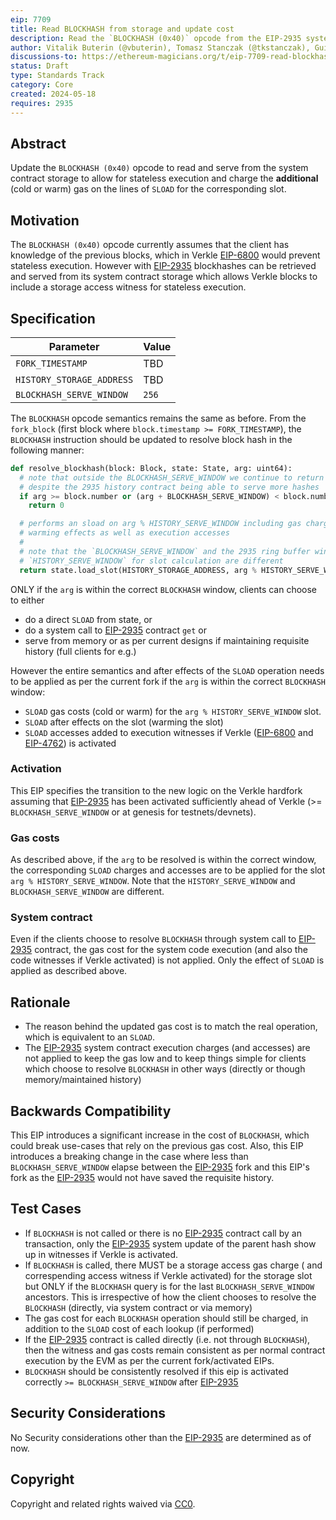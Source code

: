 ```yaml
---
eip: 7709
title: Read BLOCKHASH from storage and update cost
description: Read the `BLOCKHASH (0x40)` opcode from the EIP-2935 system contract storage and adjust its gas cost to reflect storage access.
author: Vitalik Buterin (@vbuterin), Tomasz Stanczak (@tkstanczak), Guillaume Ballet (@gballet), Gajinder Singh (@g11tech), Tanishq Jasoria (@tanishqjasoria), Ignacio Hagopian (@jsign), Jochem Brouwer (@jochem-brouwer), Gabriel Rocheleau (@gabrocheleau)
discussions-to: https://ethereum-magicians.org/t/eip-7709-read-blockhash-opcode-from-storage-and-adjust-gas-cost/20052
status: Draft
type: Standards Track
category: Core
created: 2024-05-18
requires: 2935
---
```


## Abstract

Update the `BLOCKHASH (0x40)` opcode to read and serve from the system contract storage to allow for stateless execution and charge the **additional** (cold or warm) gas on the lines of `SLOAD` for the corresponding slot.

## Motivation

The `BLOCKHASH (0x40)` opcode currently assumes that the client has knowledge of the previous blocks, which in Verkle [EIP-6800](./eip-6800.md) would prevent stateless execution. However with [EIP-2935](./eip-2935.md) blockhashes can be retrieved and served from its system contract storage which allows Verkle blocks to include a storage access witness for stateless execution.

## Specification

| Parameter                 | Value  |
| ------------------------- | ------ |
| `FORK_TIMESTAMP`          | TBD    |
| `HISTORY_STORAGE_ADDRESS` | TBD    |
| `BLOCKHASH_SERVE_WINDOW`  | `256`  |

The `BLOCKHASH` opcode semantics remains the same as before. From the `fork_block` (first block where `block.timestamp >= FORK_TIMESTAMP`), the `BLOCKHASH` instruction should be updated to resolve block hash in the following manner:

```python
def resolve_blockhash(block: Block, state: State, arg: uint64):
  # note that outside the BLOCKHASH_SERVE_WINDOW we continue to return 0
  # despite the 2935 history contract being able to serve more hashes
  if arg >= block.number or (arg + BLOCKHASH_SERVE_WINDOW) < block.number
    return 0

  # performs an sload on arg % HISTORY_SERVE_WINDOW including gas charges,
  # warming effects as well as execution accesses
  #
  # note that the `BLOCKHASH_SERVE_WINDOW` and the 2935 ring buffer window
  # `HISTORY_SERVE_WINDOW` for slot calculation are different
  return state.load_slot(HISTORY_STORAGE_ADDRESS, arg % HISTORY_SERVE_WINDOW)
```

ONLY if the `arg` is within the correct `BLOCKHASH` window, clients can choose to either

* do a direct `SLOAD` from state, or
* do a system call to [EIP-2935](./eip-2935.md) contract `get` or
* serve from memory or as per current designs if maintaining requisite history (full clients for e.g.)

However the entire semantics and after effects of the `SLOAD` operation needs to be applied as per the current fork if the `arg` is within the correct `BLOCKHASH` window:

* `SLOAD` gas costs (cold or warm) for the `arg % HISTORY_SERVE_WINDOW` slot.
* `SLOAD` after effects on the slot (warming the slot)
* `SLOAD` accesses added to execution witnesses if Verkle ([EIP-6800](./eip-6800.md) and [EIP-4762](./eip-4762.md)) is activated

### Activation

This EIP specifies the transition to the new logic on the Verkle hardfork assuming that [EIP-2935](./eip-2935.md) has been activated sufficiently ahead of Verkle (>= `BLOCKHASH_SERVE_WINDOW` or at genesis for testnets/devnets).

### Gas costs

As described above, if the `arg` to be resolved is within the correct window, the corresponding `SLOAD` charges and accesses are to be applied for the slot `arg % HISTORY_SERVE_WINDOW`. Note that the `HISTORY_SERVE_WINDOW` and `BLOCKHASH_SERVE_WINDOW` are different.

### System contract

Even if the clients choose to resolve `BLOCKHASH` through system call to [EIP-2935](./eip-2935.md) contract, the gas cost for the system code execution (and also the code witnesses if Verkle activated) is not applied. Only the effect of `SLOAD` is applied as described above.

## Rationale

* The reason behind the updated gas cost is to match the real operation, which is equivalent to an `SLOAD`.
* The [EIP-2935](./eip-2935.md) system contract execution charges (and accesses) are not applied to keep the gas low and to keep things simple for clients which choose to resolve `BLOCKHASH` in other ways (directly or though memory/maintained history)

## Backwards Compatibility

This EIP introduces a significant increase in the cost of `BLOCKHASH`, which could break use-cases that rely on the previous gas cost. Also, this EIP introduces a breaking change in the case where less than `BLOCKHASH_SERVE_WINDOW` elapse between the [EIP-2935](./eip-2935.md) fork and this EIP's fork as the [EIP-2935](./eip-2935.md) would not have saved the requisite history.

## Test Cases

* If `BLOCKHASH` is not called or there is no [EIP-2935](./eip-2935.md) contract call by an transaction, only the [EIP-2935](./eip-2935.md) system update of the parent hash show up in witnesses if Verkle is activated.
* If `BLOCKHASH` is called, there MUST be a storage access gas charge ( and correspending access witness if Verkle activated) for the storage slot but ONLY if the `BLOCKHASH` query is for the last `BLOCKHASH_SERVE_WINDOW` ancestors. This is irrespective of how the client chooses to resolve the `BLOCKHASH` (directly, via system contract or via memory)
* The gas cost for each `BLOCKHASH` operation should still be charged, in addition to the `SLOAD` cost of each lookup (if performed)
* If the [EIP-2935](./eip-2935.md) contract is called directly (i.e. not through `BLOCKHASH`), then the witness and gas costs remain consistent as per normal contract execution by the EVM as per the current fork/activated EIPs.
* `BLOCKHASH` should be consistently resolved if this eip is activated correctly `>= BLOCKHASH_SERVE_WINDOW` after [EIP-2935](./eip-2935.md)

## Security Considerations

No Security considerations other than the [EIP-2935](./eip-2935.md) are determined as of now.

## Copyright

Copyright and related rights waived via [CC0](../LICENSE.md).
